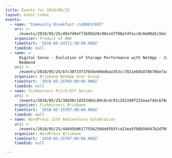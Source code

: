 ```yaml
---
title: Events for 2018/05/25
layout: event-index
events:
  - name: "Community Breakfast ⚓️\U0001F6E5"
    uri: >-
      /events/2018/05/25/d9a7d9eff3b95b29c98e147f00afdfecc0c0e00d2c5be7dc8097ec015e26403a
    organizer: Product of BNE
    timeStart: '2018-05-24T21:30:00.000Z'
    timeEnd: null
  - name: >-
      Digital Sense - Evolution of Storage Performance with NetApp - James
      Redmond
    uri: >-
      /events/2018/05/25/b7c30733f37b56e066dbaa353cc7821eb01878670be7acee299d6c60117016cb
    organizer: Brisbane NetApp User Group
    timeStart: '2018-05-25T04:00:00.000Z'
    timeEnd: null
  - name: Fishburners Pitch-Off Series
    uri: >-
      /events/2018/05/25/38d38c1d3534b5c89c0cdc91c3d1190f232eaaf4dc678d14be4dcf5e635d4209
    organizer: Fishburners Brisbane
    timeStart: '2018-05-25T07:00:00.000Z'
    timeEnd: null
  - name: WordPress 15th Anniversary Celebration
    uri: >-
      /events/2018/05/25/44695b0617755b2566ddf03fca13ea5f88b56647b2d7095b120b5a3e4dc1c4b8
    organizer: WordPress Brisbane
    timeStart: '2018-05-25T07:00:00.000Z'
    timeEnd: null

---
```

